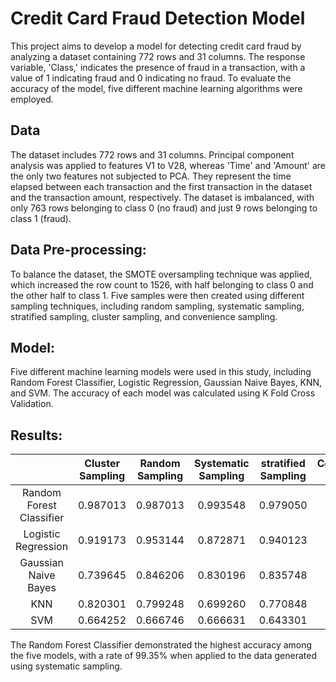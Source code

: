 # Credit Card Fraud Detection Model

This project aims to develop a model for detecting credit card fraud by analyzing a dataset containing 772 rows and 31 columns. The response variable, 'Class,' indicates the presence of fraud in a transaction, with a value of 1 indicating fraud and 0 indicating no fraud. To evaluate the accuracy of the model, five different machine learning algorithms were employed.

## Data

The dataset includes 772 rows and 31 columns. Principal component analysis was applied to features V1 to V28, whereas 'Time' and 'Amount' are the only two features not subjected to PCA. They represent the time elapsed between each transaction and the first transaction in the dataset and the transaction amount, respectively. The dataset is imbalanced, with only 763 rows belonging to class 0 (no fraud) and just 9 rows belonging to class 1 (fraud).

## Data Pre-processing:

To balance the dataset, the SMOTE oversampling technique was applied, which increased the row count to 1526, with half belonging to class 0 and the other half to class 1. Five samples were then created using different sampling techniques, including random sampling, systematic sampling, stratified sampling, cluster sampling, and convenience sampling.

## Model:

Five different machine learning models were used in this study, including Random Forest Classifier, Logistic Regression, Gaussian Naive Bayes, KNN, and SVM. The accuracy of each model was calculated using K Fold Cross Validation.

## Results:

|  | Cluster Sampling | Random Sampling | Systematic Sampling  | stratified Sampling | Convenience Sampling |
| :----: |:--------------------:|:------------:|:------------:|:---------------:| :---------------:|
| Random Forest Classifier | 0.987013 | 0.987013 | 0.993548  | 0.979050 | 0.986667 |
| Logistic Regression | 0.919173 | 0.953144  | 0.872871 | 0.940123 | 0.963333 |
| Gaussian Naive Bayes | 0.739645 | 0.846206 | 0.830196 | 0.835748 | 0.976667 |
| KNN | 0.820301 | 0.799248 | 0.699260 | 0.770848 | 0.836667 |
| SVM | 0.664252 | 0.666746 | 0.666631 | 0.643301 | 0.690000 |

The Random Forest Classifier demonstrated the highest accuracy among the five models, with a rate of 99.35% when applied to the data generated using systematic sampling.

